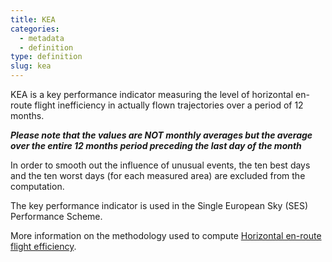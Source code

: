 ```yaml
---
title: KEA
categories:
  - metadata
  - definition
type: definition
slug: kea
---
```


KEA is a key performance indicator measuring the level of horizontal
en-route flight inefficiency in actually flown trajectories over a period of 12
months.

***Please note that the values are NOT monthly averages but the average over the
entire 12 months period preceding the last day of the month***

In order to smooth out the influence of unusual events, the ten best days and
the ten worst days (for each measured area) are excluded from the computation.

The key performance indicator is used in the Single European Sky (SES)
Performance Scheme.

More information on the methodology used to compute
[Horizontal en-route flight efficiency](/methodology/horizontal-flight-efficiency-pi/).
